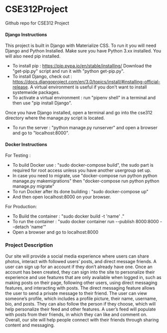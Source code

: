 # CSE312Project
Github repo for CSE312 Project

#### Django Instructions ####
This project is built in Django with Materialize CSS.
To run it you will need Django and Python Installed.
Make sure you have Python 3.xx installed. You will also need pip installed.
- To install pip : https://pip.pypa.io/en/stable/installing/
Download the "get-pip.py" script and run it with "python get-pip.py".
- To install Django, check out : https://docs.djangoproject.com/en/3.0/topics/install/#installing-official-release.
A virtual environment is useful if you don't want to install systemwide packages.
- To activate a virtual environment : run "pipenv shell" in a terminal and then use "pip install Django".

Once you have Django installed, open a terminal and go into the cse312 directory where the manage.py script is located.
- To run the server : "python manage.py runserver" and open a browser and go to "localhost:8000".

#### Docker Instructions ####
For Testing :
- To build Docker use : "sudo docker-compose build", the sudo part is required for root access unless you have another usergroup set up.
- In case you need to migrate, use "docker-compose run python python manage.py makemigrations" then "docker-compose run python python manage.py migrate" 
- To run Docker after its done building : "sudo docker-compose up"
- And then open localhost:8000 on your browser.

For Production:
- To Build the container : "sudo docker build -t 'name' ."
- To run the container : "sudo docker container run --publish 8000:8000 --detach 'name'"
- Open a browser and go to localhost:8000

### Project Description ###
Our site will provide a social media experience where users can share photos, interact with followed users’ posts, and direct message friends. A user can sign up for an account if they don’t already have one. Once an account has been created, they can sign into the site to personalize their experience and use features that are only available when logged in, such as making posts on their page, following other users, using direct messaging features, and interacting with posts. The direct messaging feature allows the user to send a private message to their friend. The user can view someone’s profile, which includes a profile picture, their name, username, bio, and posts. They can also follow the person if they choose, which will help personalize their feed and other features. A user’s feed will populate with posts from their friends, in which they can like and comment on. Overall, our site will help people connect with their friends through sharing content and messaging.
